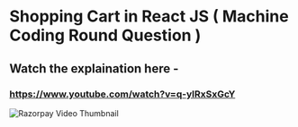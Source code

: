 # Shopping Cart in React JS ( Machine Coding Round Question )

## Watch the explaination here -
### https://www.youtube.com/watch?v=q-ylRxSxGcY
![Razorpay Video Thumbnail](https://user-images.githubusercontent.com/51760520/184123738-a5109b9b-2601-455e-b190-49c677624a15.png)
